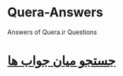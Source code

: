 # Quera-Answers
Answers of Quera.ir Questions

# [جستجو میان جواب ها](https://kasrazarei39.github.io/Testing/search/) 
